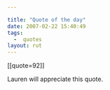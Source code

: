 ```yaml
---

title: "Quote of the day"
date: 2007-02-22 15:40:49
tags:
  -  quotes
layout: rut
---
```


[[quote=92]]

Lauren will appreciate this quote. 

